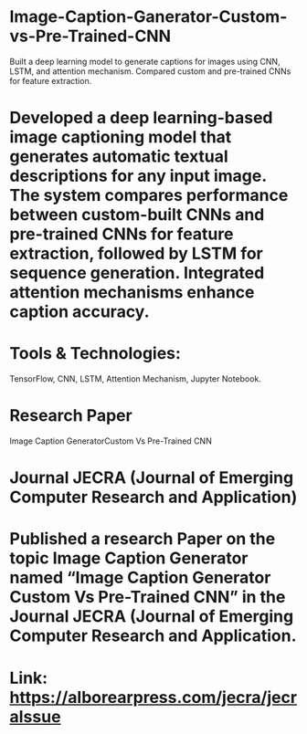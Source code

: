 # Image-Caption-Ganerator-Custom-vs-Pre-Trained-CNN
Built a deep learning model to generate captions for images using CNN, LSTM, and attention mechanism. Compared custom and pre-trained CNNs for feature extraction.

# Developed a deep learning-based image captioning model that generates automatic textual descriptions for any input image. The system compares performance between custom-built CNNs and pre-trained CNNs for feature extraction, followed by LSTM for sequence generation. Integrated attention mechanisms enhance caption accuracy.

# Tools & Technologies:
TensorFlow, CNN, LSTM, Attention Mechanism, Jupyter Notebook.

# Research Paper
Image Caption GeneratorCustom Vs Pre-Trained CNN
# Journal JECRA (Journal of Emerging Computer Research and Application)
 
# Published a research Paper on the topic Image Caption Generator named “Image Caption Generator Custom Vs Pre-Trained CNN” in the Journal JECRA (Journal of Emerging Computer Research and Application.

# Link: https://alborearpress.com/jecra/jecraIssue
